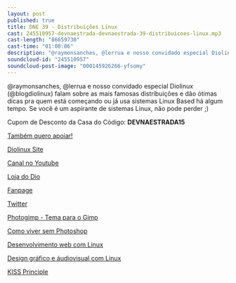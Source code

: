```yaml
---
layout: post
published: true
title: DNE 39 - Distribuições Linux
cast: 245510957-devnaestrada-devnaestrada-39-distribuicoes-linux.mp3
cast-length: "86659730"
cast-time: "01:00:06"
description: "@raymonsanches, @lerrua e nosso convidado especial Diolinux (@blogdiolinux) falam sobre as mais famosas distribuições e dão ótimas dicas pra quem está começando ou já usa sistemas Linux Based há algum tempo."
soundcloud-id: "245510957"
soundcloud-post-image: "000145926266-yfsomy"
---
```


@raymonsanches, @lerrua e nosso convidado especial Diolinux (@blogdiolinux) falam sobre as mais famosas distribuições e dão ótimas dicas pra quem está começando ou já usa sistemas Linux Based há algum tempo. Se você é um aspirante de sistemas Linux, não pode perder ;)

Cupom de Desconto da Casa do Código: **DEVNAESTRADA15**

<a href="http://www.apoia.se/devnaestrada" class="btn">
  Também quero apoiar!
</a>

[Diolinux Site](http://www.diolinux.com.br)

[Canal no Youtube](http://youtube.com/Diolinux)

[Loja do Dio](http://www.diostore.com.br)

[Fanpage](http://fb.com/blogdiolinux)

[Twitter](http://twitter.com/blogdiolinux)

[Photogimp - Tema para o Gimp](http://www.diolinux.com.br/2015/08/photogimp-photoshop-tema-para-gimp.html)

[Como viver sem Photoshop](https://www.facebook.com/ComoViverSemPhotoshop/?fref=ts)

[Desenvolvimento web com Linux](https://www.youtube.com/watch?v=0SJsEIvulGE)

[Design gráfico e áudiovisual com Linux](https://www.youtube.com/watch?v=SqfkWeYojyQ)

[KISS Principle](https://en.wikipedia.org/wiki/KISS_principle)
